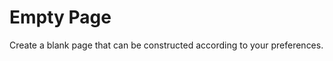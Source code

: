 ﻿---
sidebar_position: 1
---

# Empty Page

Create a blank page that can be constructed according to your preferences.
